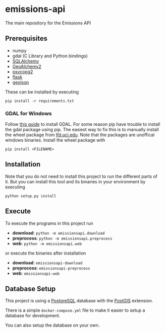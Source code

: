 # emissions-api
The main repository for the Emissions API

## Prerequisites

* numpy
* gdal (C Library and Python bindings)
* [SQLAlchemy](https://sqlalchemy.org)
* [GeoAlchemy2](https://github.com/geoalchemy/geoalchemy2)
* [psycopg2](https://pypi.org/project/psycopg2/)
* [flask](https://flask.palletsprojects.com)
* [geojson](https://pypi.org/project/geojson/)

These can be installed by executing
```
pip install -r requirements.txt
```

### GDAL for Windows
Follow [this guide](https://sandbox.idre.ucla.edu/sandbox/tutorials/installing-gdal-for-windows) to install GDAL. For some reason pip have trouble to install the gdal package using pip. The easiest way to fix this is to manually install the wheel package from [lfd.uci.edu](https://www.lfd.uci.edu/~gohlke/pythonlibs/#gdal). Note that the packages are unoffical windows binaries. Install the wheel package with
```
pip install <FILENAME>
```

## Installation

Note that you do not need to install this project to run the different parts of it. But you can install this tool and its binaries in your environment by executing

```
python setup.py install
```

## Execute

To execute the programs in this project run

* **download**: `python -m emissionsapi.download`
* **preprocess**: `python -m emissionsapi.preprocess`
* **web**: `python -m emissionsapi.web`

or execute the binaries after installation

* **download**: `emissionsapi-download`
* **preprocess**: `emissionsapi-preprocess`
* **web**: `emissionsapi-web`

## Database Setup

This project is using a [PostgreSQL](https://postgresql.org) database with the [PostGIS](https://postgis.net) extension.

There is a simple `docker-compose.yml` file to make it easier to setup a database for development.

You can also setup the database on your own.
